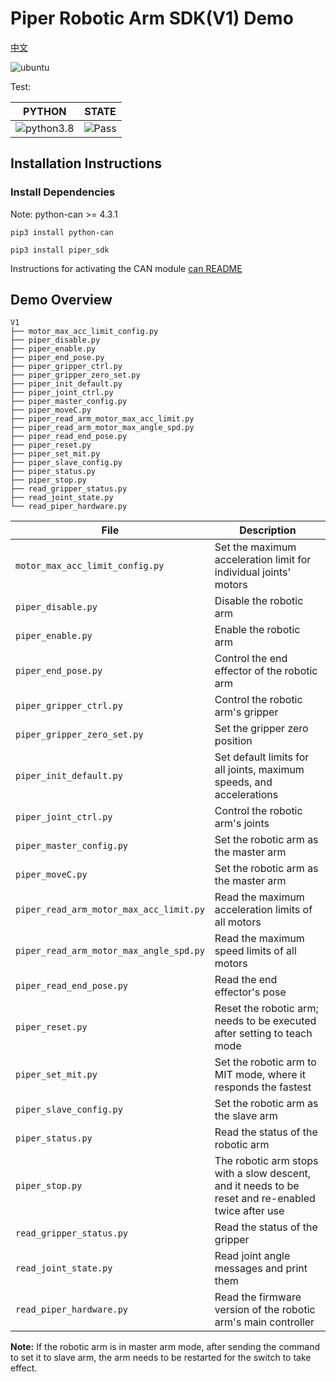 # Piper Robotic Arm SDK(V1) Demo

[中文](README.MD)

![ubuntu](https://img.shields.io/badge/Ubuntu-20.04-orange.svg)

Test:

| PYTHON | STATE |
|---|---|
| ![python3.8](https://img.shields.io/badge/Python-3.8-blue.svg) | ![Pass](https://img.shields.io/badge/Pass-blue.svg) |

## Installation Instructions

### Install Dependencies

Note: python-can >= 4.3.1

```shell
pip3 install python-can
```

```shell
pip3 install piper_sdk
```

Instructions for activating the CAN module [can README](./can_config.MD)

## Demo Overview

```shell
V1
├── motor_max_acc_limit_config.py
├── piper_disable.py
├── piper_enable.py
├── piper_end_pose.py
├── piper_gripper_ctrl.py
├── piper_gripper_zero_set.py
├── piper_init_default.py
├── piper_joint_ctrl.py
├── piper_master_config.py
├── piper_moveC.py
├── piper_read_arm_motor_max_acc_limit.py
├── piper_read_arm_motor_max_angle_spd.py
├── piper_read_end_pose.py
├── piper_reset.py
├── piper_set_mit.py
├── piper_slave_config.py
├── piper_status.py
├── piper_stop.py
├── read_gripper_status.py
├── read_joint_state.py
└── read_piper_hardware.py
```

| File | Description |
|---|---|
| `motor_max_acc_limit_config.py` | Set the maximum acceleration limit for individual joints' motors |
| `piper_disable.py` | Disable the robotic arm |
| `piper_enable.py` | Enable the robotic arm |
| `piper_end_pose.py` | Control the end effector of the robotic arm |
| `piper_gripper_ctrl.py` | Control the robotic arm's gripper |
| `piper_gripper_zero_set.py` | Set the gripper zero position |
| `piper_init_default.py` | Set default limits for all joints, maximum speeds, and accelerations |
| `piper_joint_ctrl.py` | Control the robotic arm's joints |
| `piper_master_config.py` | Set the robotic arm as the master arm |
| `piper_moveC.py` | Set the robotic arm as the master arm |
| `piper_read_arm_motor_max_acc_limit.py` | Read the maximum acceleration limits of all motors |
| `piper_read_arm_motor_max_angle_spd.py` | Read the maximum speed limits of all motors |
| `piper_read_end_pose.py` | Read the end effector's pose |
| `piper_reset.py` | Reset the robotic arm; needs to be executed after setting to teach mode |
| `piper_set_mit.py` | Set the robotic arm to MIT mode, where it responds the fastest |
| `piper_slave_config.py` | Set the robotic arm as the slave arm |
| `piper_status.py` | Read the status of the robotic arm |
| `piper_stop.py` |The robotic arm stops with a slow descent, and it needs to be reset and re-enabled twice after use|
| `read_gripper_status.py` | Read the status of the gripper |
| `read_joint_state.py` | Read joint angle messages and print them |
| `read_piper_hardware.py` | Read the firmware version of the robotic arm's main controller |

**Note:** If the robotic arm is in master arm mode, after sending the command to set it to slave arm, the arm needs to be restarted for the switch to take effect.